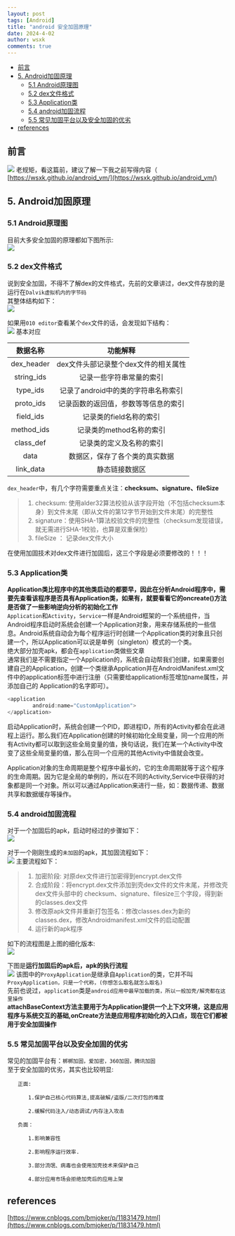 ```yaml
---
layout: post
tags: [Android]
title: "android 安全加固原理"
date: 2024-4-02
author: wsxk
comments: true
---
```


- [前言](#前言)
- [5. Android加固原理](#5-android加固原理)
  - [5.1 Android原理图](#51-android原理图)
  - [5.2 dex文件格式](#52-dex文件格式)
  - [5.3 Application类](#53-application类)
  - [5.4 android加固流程](#54-android加固流程)
  - [5.5 常见加固平台以及安全加固的优劣](#55-常见加固平台以及安全加固的优劣)
- [references](#references)


## 前言<br>
![](https://raw.githubusercontent.com/wsxk/wsxk_pictures/main/2024-3-25/M_7V%7EPSYXZARLHONMU%2483%25C.jpg)
老规矩，看这篇前，建议了解一下我之前写得内容（<br>
[https://wsxk.github.io/android_vm/](https://wsxk.github.io/android_vm/)<br>

## 5. Android加固原理<br>
### 5.1 Android原理图<br>
目前大多安全加固的原理都如下图所示:<br>
![](https://raw.githubusercontent.com/wsxk/wsxk_pictures/main/2024-3-25/20240402193119.png)
### 5.2 dex文件格式<br>
说到安全加固，不得不了解dex的文件格式，先前的文章讲过，dex文件存放的是运行在`Dalvik虚拟机内的字节码`<br>
其整体结构如下：<br>
![](https://raw.githubusercontent.com/wsxk/wsxk_pictures/main/2024-3-25/20240402191112.png)

如果用`010 editor`查看某个`dex`文件的话，会发现如下结构：<br>
![](https://raw.githubusercontent.com/wsxk/wsxk_pictures/main/2024-3-25/20240402191157.png)
基本对应<br>

| 数据名称 | 功能解释 |
|:------:|:------:|
|dex_header | dex文件头部记录整个dex文件的相关属性 |
|string_ids| 记录一些字符串常量的索引|
|type_ids|记录了android中的类的字符串名称索引|
|proto_ids| 记录函数的返回值，参数等等信息的索引|
|field_ids|记录类的field名称的索引|
|method_ids| 记录类的method名称的索引|
|class_def| 记录类的定义及名称的索引|
|data| 数据区，保存了各个类的真实数据|
|link_data|静态链接数据区|

`dex_header`中，有几个字符需要重点关注：**checksum、signature、fileSize**<br>
> 1. checksum: 使用alder32算法校验从该字段开始（不包括checksum本身）到文件末尾（即从文件的第12字节开始到文件末尾）的完整性
> 2. signature：使用SHA-1算法校验文件的完整性（checksum发现错误，就无需进行SHA-1校验，也算是双重保险）
> 3. fileSize ： 记录dex文件大小

在使用加固技术对dex文件进行加固后，这三个字段是必须要修改的！！！<br>

### 5.3 Application类<br>
**Application类比程序中的其他类启动的都要早，因此在分析Android程序中，需要先查看该程序是否具有Application类，如果有，就要看看它的oncreate()方法是否做了一些影响逆向分析的初始化工作**<br>
`Application`和`Activity`，`Service`一样是Android框架的一个系统组件，当Android程序启动时系统会创建一个Application对象，用来存储系统的一些信息。Android系统自动会为每个程序运行时创建一个Application类的对象且只创建一个，所以Application可以说是单例（singleton）模式的一个类。<br>
绝大部分加壳apk，都会在`application`类做些文章<br>
通常我们是不需要指定一个Application的，系统会自动帮我们创建，如果需要创建自己的Application，创建一个类继承Application并在AndroidManifest.xml文件中的application标签中进行注册（只需要给application标签增加name属性，并添加自己的 Application的名字即可）。
```java
<application
        android:name="CustomApplication">
</application>
```
启动Application时，系统会创建一个PID，即进程ID，所有的Activity都会在此进程上运行。那么我们在Application创建的时候初始化全局变量，同一个应用的所有Activity都可以取到这些全局变量的值，换句话说，我们在某一个Activity中改变了这些全局变量的值，那么在同一个应用的其他Activity中值就会改变。<br>

Application对象的生命周期是整个程序中最长的，它的生命周期就等于这个程序的生命周期。因为它是全局的单例的，所以在不同的Activity,Service中获得的对象都是同一个对象。所以可以通过Application来进行一些，如：数据传递、数据共享和数据缓存等操作。<br>

### 5.4 android加固流程<br>
对于一个加固后的apk，启动时经过的步骤如下：<br>
![](https://raw.githubusercontent.com/wsxk/wsxk_pictures/main/2024-3-25/20240402194453.png)

对于一个刚刚生成的`未加固`的apk，其加固流程如下：<br>
![](https://raw.githubusercontent.com/wsxk/wsxk_pictures/main/2024-3-25/20240402194520.png)
主要流程如下：<br>
> 1. 加密阶段: 对原dex文件进行加密得到encrypt.dex文件
> 2. 合成阶段：将encrypt.dex文件添加到壳dex文件的文件末尾，并修改壳dex文件头部中的 checksum、signature、filesize三个字段，得到新的classes.dex文件
> 3. 修改原apk文件并重新打包签名：修改classes.dex为新的classes.dex，修改Androidmanifest.xml文件的启动配置
> 4. 运行新的apk程序

如下的流程图是上图的细化版本:<br>
![](https://raw.githubusercontent.com/wsxk/wsxk_pictures/main/2024-3-25/20240402195302.png)

下图是**运行加固后的apk后，apk的执行流程**<br>
![](https://raw.githubusercontent.com/wsxk/wsxk_pictures/main/2024-3-25/20240402195334.png)
该图中的`ProxyApplication`是继承自`Application`的类，它并不叫`ProxyApplication，只是一个代称，(你想怎么取名就怎么取名)`<br>
先前也说过，`application`类是`android应用中最早加载的类，所以一般加壳/解壳都在这里操作`<br>
**attachBaseContext方法主要用于为Application提供一个上下文环境，这是应用程序与系统交互的基础,onCreate方法是应用程序初始化的入口点，现在它们都被用于安全加固操作**<br>

### 5.5 常见加固平台以及安全加固的优劣<br>
常见的加固平台有：`梆梆加固，爱加密，360加固，腾讯加固`<br>
至于安全加固的优劣，其实也比较明显:<br>

    　　正面:

    　　　　1.保护自己核心代码算法,提高破解/盗版/二次打包的难度

    　　　　2.缓解代码注入/动态调试/内存注入攻击

    　　负面：

    　　　　1.影响兼容性

    　　　　2.影响程序运行效率.

    　　　　3.部分流氓、病毒也会使用加壳技术来保护自己

    　　　　4.部分应用市场会拒绝加壳后的应用上架

## references<br>
[https://www.cnblogs.com/bmjoker/p/11831479.html](https://www.cnblogs.com/bmjoker/p/11831479.html)<br>